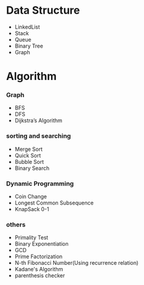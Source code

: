 # Data Structure
 - LinkedList
 - Stack
 - Queue
 - Binary Tree
 - Graph


# Algorithm

### Graph
- BFS
- DFS
- Dijkstra’s Algorithm
### sorting and searching
- Merge Sort
- Quick Sort
- Bubble Sort
- Binary Search
### Dynamic Programming
- Coin Change
- Longest Common Subsequence
- KnapSack 0-1
### others
- Primality Test
- Binary Exponentiation
- GCD
- Prime Factorization
- N-th Fibonacci Number(Using recurrence relation)
- Kadane's Algorithm
- parenthesis checker
